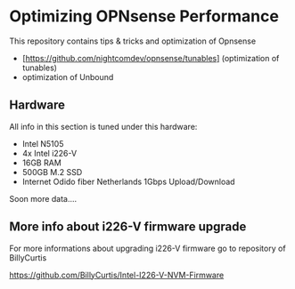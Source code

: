 # Optimizing OPNsense Performance
This repository contains tips & tricks and optimization of Opnsense
- [https://github.com/nightcomdev/opnsense/tunables] (optimization of tunables)
- optimization of Unbound


## Hardware
All info in this section is tuned under this hardware:
- Intel N5105
- 4x Intel i226-V
- 16GB RAM
- 500GB M.2 SSD
- Internet Odido fiber Netherlands 1Gbps Upload/Download

Soon more data....


## More info about i226-V firmware upgrade
For more informations about upgrading i226-V firmware go to repository of BillyCurtis

https://github.com/BillyCurtis/Intel-I226-V-NVM-Firmware
